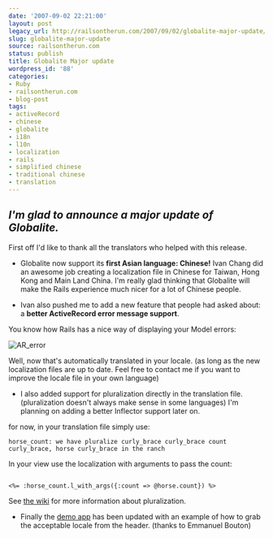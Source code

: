 ```yaml
---
date: '2007-09-02 22:21:00'
layout: post
legacy_url: http://railsontherun.com/2007/09/02/globalite-major-update/
slug: globalite-major-update
source: railsontherun.com
status: publish
title: Globalite Major update
wordpress_id: '88'
categories:
- Ruby
- railsontherun.com
- blog-post
tags:
- activeRecord
- chinese
- globalite
- i18n
- l10n
- localization
- rails
- simplified chinese
- traditional chinese
- translation
---
```


## _I'm glad to announce a major update of Globalite._





First off I'd like to thank all the translators who helped with this release. 







  * Globalite now support its **first Asian language: Chinese!**
Ivan Chang did an awesome job creating a localization file in Chinese for Taiwan, Hong Kong and Main Land China. I'm really glad thinking that Globalite will make the Rails experience much nicer for a lot of Chinese people.



  * Ivan also pushed me to add a new feature that people had asked about: a **better ActiveRecord error message support**.






You know how Rails has a nice way of displaying your Model errors:





![AR_error](http://farm2.static.flickr.com/1052/1306879608_e60431d214_o.png)





Well, now that's automatically translated in your locale. (as long as the new localization files are up to date. Feel free to contact me if you want to improve the locale file in your own language)







  * I also added support for pluralization directly in the translation file. (pluralization doesn't always make sense in some languages) I'm planning on adding a better Inflector support later on.





for now, in your translation file simply use:




    
<code>horse_count: we have pluralize curly_brace curly_brace count curly_brace, horse curly_brace in the
ranch</code>




In your view use the localization with arguments to pass the count:




    
<code>
<%= :horse_count.l_with_args({:count => @horse.count}) %>
</code>




See [the wiki](http://code.google.com/p/globalite/wiki/PluralizationSupport) for more information about pluralization.







  * Finally the [demo app](http://globalite.googlecode.com/svn/sample/ui/) has been updated with an example of how to grab the acceptable locale from the header. (thanks to Emmanuel Bouton)


